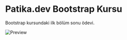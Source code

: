 # Patika.dev Bootstrap Kursu

Bootstrap kursundaki ilk bölüm sonu ödevi.

![Preview](https://i.hizliresim.com/oromv1u.jpg)
